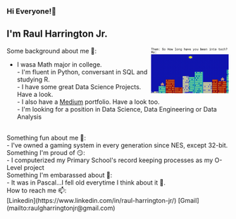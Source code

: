 ### Hi Everyone!👋

<!--
**RaulGHJr/RaulGHJr** is a ✨ _special_ ✨ repository because its `README.md` (this file) appears on your GitHub profile.
-->
## I'm Raul Harrington Jr.
<img width="35%" align="right" alt="GIF" src="https://github.com/RaulGHJr/RaulGHJr/blob/main/Howlong.gif" />

Some background about me 💬:
- I wasa Math major in college.
<br>- I'm fluent in Python, conversant in SQL and studying R.
<br>- I have some great Data Science Projects. Have a look.
<br>- I also have a  [Medium](https://raulgharringtonjr.medium.com/) portfolio. Have a look too.
<br>- I'm looking for a position in Data Science, Data Engineering or Data Analysis
<br>
Something fun about me 🎉:
<br>- I've owned a gaming system in every generation since NES, except 32-bit.
<br>
Something I'm proud of 😏:
<br>- I computerized my Primary School's record keeping processes as my O-Level project
<br>
Something I'm embarassed about 🤦:
<br>- It was in Pascal...I fell old everytime I think about it 👴.
<br>
How to reach me 📫:
<br>[Linkedin](https://www.linkedin.com/in/raul-harrington-jr/) [Gmail](mailto:raulgharringtonjr@gmail.com)
<br />


